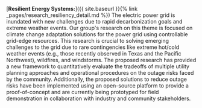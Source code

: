 [**Resilient Energy Systems:**]({{ site.baseurl }}{% link _pages/research_resiliency_detail.md %}) The electric power grid is inundated with new challenges due to rapid decarbonization goals and extreme weather events. Our group's research on this theme is focused on climate change adaptation solutions for the power grid using controllable grid-edge resources. This research is crucial to solving emerging challenges to the grid due to rare contingencies like extreme hot/cold weather events (e.g., those recently observed in Texas and the Pacific Northwest), wildfires, and windstorms. The proposed research has provided a new framework to quantitatively evaluate the tradeoffs of multiple utility planning approaches and operational procedures on the outage risks faced by the community. Additionally, the proposed solutions to reduce outage risks have been implemented using an open-source platform to provide a proof-of-concept and are currently being prototyped for field demonstration in collaboration with industry and community stakeholders. 
